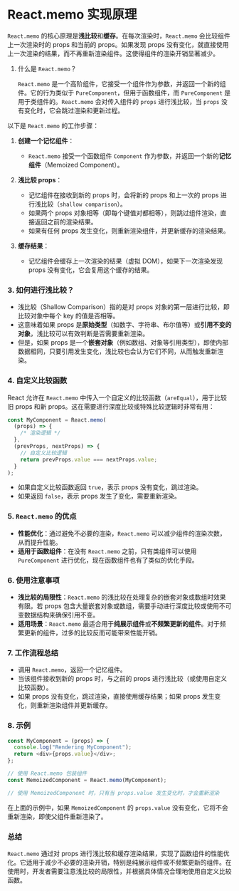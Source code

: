 # React.memo 实现原理

`React.memo` 的核心原理是**浅比较**和**缓存**。在每次渲染时，`React.memo` 会比较组件上一次渲染时的 props 和当前的 props。如果发现 props 没有变化，就直接使用上一次渲染的结果，而不再重新渲染组件。这使得组件的渲染开销显著减少。

1. 什么是 `React.memo`？

   `React.memo` 是一个高阶组件，它接受一个组件作为参数，并返回一个新的组件。它的行为类似于 `PureComponent`，但用于函数组件，而 `PureComponent` 是用于类组件的。`React.memo` 会对传入组件的 `props` 进行浅比较，当 `props` 没有变化时，它会跳过渲染和更新过程。

以下是 `React.memo` 的工作步骤：

1. **创建一个记忆组件**：

   - `React.memo` 接受一个函数组件 `Component` 作为参数，并返回一个新的**记忆组件**（Memoized Component）。

2. **浅比较 props**：

   - 记忆组件在接收到新的 props 时，会将新的 props 和上一次的 props 进行浅比较（`shallow comparison`）。
   - 如果两个 props 对象相等（即每个键值对都相等），则跳过组件渲染，直接返回之前的渲染结果。
   - 如果有任何 props 发生变化，则重新渲染组件，并更新缓存的渲染结果。

3. **缓存结果**：

   - 记忆组件会缓存上一次渲染的结果（虚拟 DOM），如果下一次渲染发现 props 没有变化，它会复用这个缓存的结果。

### 3. **如何进行浅比较？**

- 浅比较（Shallow Comparison）指的是对 props 对象的第一层进行比较，即比较对象中每个 key 的值是否相等。
- 这意味着如果 props 是**原始类型**（如数字、字符串、布尔值等）或**引用不变的对象**，浅比较可以有效判断是否需要重新渲染。
- 但是，如果 props 是一个**嵌套对象**（例如数组、对象等引用类型），即使内部数据相同，只要引用发生变化，浅比较也会认为它们不同，从而触发重新渲染。

### 4. **自定义比较函数**

React 允许在 `React.memo` 中传入一个自定义的比较函数（`areEqual`），用于比较旧 props 和新 props。这在需要进行深度比较或特殊比较逻辑时非常有用：

```javascript
const MyComponent = React.memo(
  (props) => {
    /* 渲染逻辑 */
  },
  (prevProps, nextProps) => {
    // 自定义比较逻辑
    return prevProps.value === nextProps.value;
  }
);
```

- 如果自定义比较函数返回 `true`，表示 props 没有变化，跳过渲染。
- 如果返回 `false`，表示 props 发生了变化，需要重新渲染。

### 5. `React.memo` **的优点**

- **性能优化**：通过避免不必要的渲染，`React.memo` 可以减少组件的渲染次数，从而提升性能。
- **适用于函数组件**：在没有 `React.memo` 之前，只有类组件可以使用 `PureComponent` 进行优化，现在函数组件也有了类似的优化手段。

### 6. **使用注意事项**

- **浅比较的局限性**：`React.memo` 的浅比较在处理复杂的嵌套对象或数组时效果有限。若 props 包含大量嵌套对象或数组，需要手动进行深度比较或使用不可变数据结构来确保引用不变。
- **适用场景**：`React.memo` 最适合用于**纯展示组件**或**不频繁更新的组件**。对于频繁更新的组件，过多的比较反而可能带来性能开销。

### 7. **工作流程总结**

- 调用 `React.memo`，返回一个记忆组件。
- 当该组件接收到新的 props 时，与之前的 props 进行浅比较（或使用自定义比较函数）。
- 如果 props 没有变化，跳过渲染，直接使用缓存结果；如果 props 发生变化，则重新渲染组件并更新缓存。

### 8. **示例**

```javascript
const MyComponent = (props) => {
  console.log("Rendering MyComponent");
  return <div>{props.value}</div>;
};

// 使用 React.memo 包装组件
const MemoizedComponent = React.memo(MyComponent);

// 使用 MemoizedComponent 时，只有当 props.value 发生变化时，才会重新渲染
```

在上面的示例中，如果 `MemoizedComponent` 的 `props.value` 没有变化，它将不会重新渲染，即使父组件重新渲染了。

### 总结

`React.memo` 通过对 props 进行浅比较和缓存渲染结果，实现了函数组件的性能优化。它适用于减少不必要的渲染开销，特别是纯展示组件或不频繁更新的组件。在使用时，开发者需要注意浅比较的局限性，并根据具体情况合理地使用自定义比较函数。
